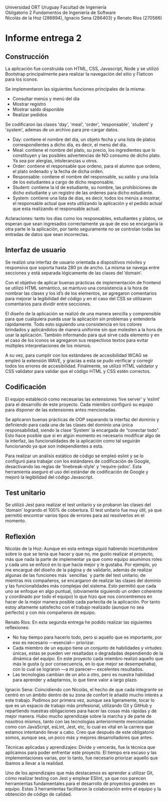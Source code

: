 Universidad ORT Uruguay Facultad de Ingeniería       
Obligatorio 2 Fundamentos de Ingeniería de Software      
Nicolás de la Hoz (286894), Ignacio Sena (286403) y Renato Ríos (270586) 

# Informe entrega 2

## Construcción

La aplicación fue construida con HTML, CSS, Javascript, Node y se utilizó Bootstrap principalmente para realizar la navegación del sitio y Flaticon para los iconos.

Se implementaron las siguientes funciones principales de la misma:

- Consultar menús y menú del día 
- Mostrar registro
- Mostrar saldo disponible
- Realizar pedidos

Se codificaron las clases 'day', 'meal', 'order', 'responsable', 'student' y 'system', ademas de un archivo para pre-cargar datos.

- Day: contiene el nombre del día, un objeto fecha y una lista de platos correspondientes a dicho día, es decir, el menú del día.
- Meal: contiene el nombre del plato, su precio, los ingredientes que lo constituyen y las posibles advertencias de NO consumo de dicho plato. Ya sea por alergias, intolerancias u otros.
- Order: contiene el responsable que ordeno, para el alumno que ordeno, el plato ordenado y la fecha de dicha orden.
- Responsable: contiene el nombre del responsable, su saldo y una lista de los estudiantes a cargo de dicho responsable.
- Student: contiene la id de estudiante, su nombre, las prohibiciones de dicho estudiante y un registro de las ordenes para dicho estudiante.
- System: contiene una lista de dias, es decir, todos los menús a mostrar, el responsable actual que esta utilizando la aplicación y el pedido actual que esta realizando el responsable actual.

Aclaraciones: tanto los días como los responsables, estudiantes y platos, se esperan que sean ingresados correctamente ya que de eso se encargaría la otra parte le la aplicación, por tanto seguramente no se controlan todas las entradas de datos que sean incorrectas.

## Interfaz de usuario

Se realizó una interfaz de usuario orientada a dispositivos móviles y responsiva que soporta hasta 280 px de ancho. La misma se navega entre secciones y está separada lógicamente de las clases del ‘domain’. 

Con el objetivo de aplicar buenas prácticas de implementación de frontend se utilizó HTML semántico, se mantuvo una consistencia a la hora de nombrar las clases y los id’s de los elementos, se agregaron comentarios para mejorar la legibilidad del código y en el caso del CSS se utilizaron comentarios para dividir entre secciones.
 
El diseño de la aplicación se realizó de una manera sencilla y comprensible para que cualquiera pueda usar la aplicación sin problemas y entenderla rápidamente. Todo esto siguiendo una consistencia en los colores brindados y aplicándolos de manera uniforme sin que molesten a la hora de usar la aplicación. También informando para qué sirve cada elemento y en el caso de los iconos se agregaron sus respectivos textos para evitar múltiples interpretaciones de los mismos.

A su vez, para cumplir con los estándares de accesibilidad WCAG se empleó la extensión WAVE, y gracias a esta se pudo verificar y corregir todos los errores de accesibilidad. Finalmente, se utilizó HTML validator y CSS validator para validar que el código HTML y CSS estén correctos.

## Codificación

El equipo estableció como necesarias las extensiones ‘live server’ y ‘eslint’ para el desarrollo de este proyecto. Cada miembro configuró su equipo para disponer de las extensiones antes mencionadas.

Se aplicaron buenas prácticas de OOP separando la interfaz del dominio y definiendo para cada una de las clases del dominio una única responsabilidad, siendo la clase ‘System’ la encargada de “conectar todo”. Esto hace posible que si en algún momento es necesario modificar algo de la interfaz, las funcionalidades de la aplicación como tal seguirán funcionando ya que son independientes a esta.

Para realizar un análisis estático de código se empleó eslint y se lo configuró para trabajar con los estándares de codificación de Google, desactivando las reglas de 'linebreak-style' y 'require-jsdoc'. Esta herramienta aseguró el uso del estándar de codificación de Google y mejoró la legibilidad del código Javascript.

## Test unitario

Se utilizó Jest para realizar el test unitario y se probaron las clases del ‘domain’ logrando el 100% de cobertura. El test unitario fue muy útil, ya que permitió encontrar varios tipos de errores para así resolverlos en el momento.

## Reflexión

Nicolás de la Hoz: 
Aunque en esta entrega siguió habiendo incertidumbre sobre lo que se tenía que hacer y que no, me gusto realizar el proyecto, más que nada la parte de implementar ya que como equipo asumimos roles y cada uno se enfocó en lo que hacía mejor y le gustaba. Por ejemplo, yo me encargué del diseño de la página y de validarlo, además de realizar algunas de las funciones más ´sencillas´ y parte del test unitario; de mientras mis compañeros, se encargaron de realizar las clases del dominio y las funcionalidades más complejas del sistema. Esto permitió que cada uno se enfoque en algo puntual, (obviamente siguiendo un orden coherente y coordinado por todo el equipo) lo que hizo que nos concentremos en hacer de la mejor manera posible cada partecita de la aplicación. Por tanto estoy altamente satisfecho con el trabajo realizado (aunque no sea perfecto) y con mis compañeros de equipo.

Renato Ríos: 
En esta segunda entrega he podido realizar las siguientes reflexiones: 
- No hay tiempo para hacerlo todo, pero si aquello que es importante, por eso es necesario —esencial— priorizar. 
- Cada miembro de un equipo tiene un conjunto de habilidades y virtudes únicas, estas se pueden ver resaltadas o degradadas dependiendo de la dinámica del equipo. En este proyecto cada miembro realizó aquello que más le gusta (y por consecuencia, en lo que mejor se desempeñaba), con lo cual se lograron —a mi parecer— excelentes resultados.
- Las tecnologías cambian de un año a otro, pero es nuestra habilidad para aprender y adaptarnos, lo que tiene valor a largo plazo.

Ignacio Sena:
Coincidiendo con Nicolás, el hecho de que cada integrante se centró en un ámbito dentro de su zona de confort le añadió mucho interés a este trabajo. Pudimos por primera vez, aunque sea ligeramente, tocar lo que es un espacio de trabajo más profesional, utilizando Git y GitHub y repartiendo nuestras obligaciones para hacer las cosas más rápidas y de mejor manera. Hubo mucho aprendizaje sobre la marcha y de parte de nosotros mismos, tanto con las tecnologías anteriormente mencionadas como con JavaScript, esLint, Jest, etc, lo cual es vital en la carrera que estamos intentando llevar a cabo. Creo que después de este obligatorio somos, aunque sea, un poco más y mejores desarrolladores que antes. 

Técnicas aplicadas y aprendizajes:
Divide y vencerás, fue la técnica que aplicamos para poder enfrentar este proyecto. El tiempo era escaso y las implementaciones varias, por lo tanto, fue necesario priorizar aquello que íbamos a llevar a la realidad.

Uno de los aprendizajes que más destacamos es aprender a utilizar Git, cómo realizar testing con Jest y emplear ESlint, ya que nos parecen herramientas fundamentales para el desarrollo de proyectos grandes en equipo. Estas 3 herramientas facilitaron la colaboración entre el equipo y la obtención de código de calidad.
